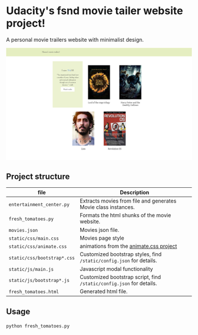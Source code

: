 # Udacity's fsnd movie tailer website project!
A personal movie trailers website with minimalist design.

![website snapshot](screen.png/)

## Project structure

file  | Description
 ---- | -----------
`entertainment_center.py` | Extracts movies from file and generates Movie class instances.
`fresh_tomatoes.py` | Formats the html shunks of the movie website.
`movies.json`| Movies json file.
`static/css/main.css` | Movies page style
`static/css/animate.css` | animations from the [animate.css project](https://daneden.github.io/animate.css/)
`static/css/bootstrap*.css` | Customized bootstrap styles, find `/static/config.json` for details.
`static/js/main.js` | Javascript modal functionality
`static/js/bootstrap*.js` | Customized bootstrap script, find `/static/config.json` for details.
`fresh_tomatoes.html` | Generated html file.

## Usage
`python fresh_tomatoes.py`
